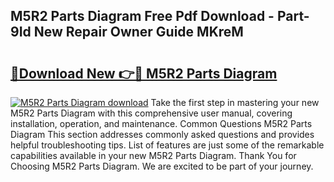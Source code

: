 ## M5R2 Parts Diagram Free Pdf Download - Part-9Id New Repair Owner Guide MKreM

# <h2><a href="http://dfjwar.blite.top/?on=M5R2+Parts+Diagram">🔗Download New 👉🔴 M5R2 Parts Diagram</a></h2>

[![M5R2 Parts Diagram download](https://i.imgur.com/lujVjoI.png)](http://dfjwar.blite.top/?on=M5R2+Parts+Diagram)
Take the first step in mastering your new M5R2 Parts Diagram with this comprehensive user manual, covering installation, operation, and maintenance. Common Questions M5R2 Parts Diagram This section addresses commonly asked questions and provides helpful troubleshooting tips. List of features are just some of the remarkable capabilities available in your new M5R2 Parts Diagram. Thank You for Choosing M5R2 Parts Diagram. We are excited to be part of your journey.
